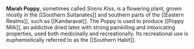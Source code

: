 **Marah Poppy**, sometimes called *Sirens Kiss*, is a flowering plant, grown mostly in the [[Southern Sultanates]] and southern parts of the [[Eastern Realms]], such as [[Kandaravat]]. The Poppy is used to produce [[Poppy Milk]], an addictive dried latex with strong painkilling and intoxicating properties, used both medicinally and recreationally. Its recreational use is euphemistically referred to as the [[Southern Habit]].